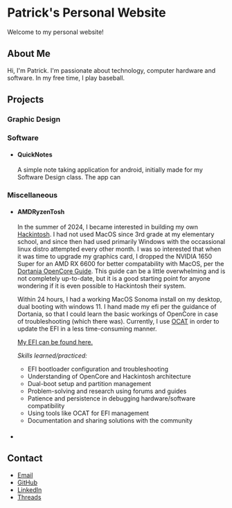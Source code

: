 # Patrick's Personal Website

Welcome to my personal website!

## About Me

Hi, I'm Patrick. I'm passionate about technology, computer hardware and software. In my free time, I play baseball.

## Projects

### Graphic Design

### Software

- #### QuickNotes

    A simple note taking application for android, initially made for my Software Design class. The app can

### Miscellaneous

- #### AMDRyzenTosh

    In the summer of 2024, I became interested in building my own [Hackintosh](https://en.wikipedia.org/wiki/Hackintosh). I had not used MacOS since 3rd grade at my elementary school, and since then had used primarily Windows with the occassional linux distro attempted every other month. I was so interested that when it was time to upgrade my graphics card, I dropped the NVIDIA 1650 Super for an AMD RX 6600 for better compatability with MacOS, per the [Dortania OpenCore Guide](https://dortania.github.io/OpenCore-Install-Guide/). This guide can be a little overwhelming and is not completely up-to-date, but it is a good starting point for anyone wondering if it is even possible to Hackintosh their system.

    Within 24 hours, I had a working MacOS Sonoma install on my desktop, dual booting with windows 11. I hand made my efi per the guidance of Dortania, so that I could learn the basic workings of OpenCore in case of troubleshooting (which there was). Currently, I use [OCAT](https://github.com/ic005k/OCAuxiliaryTools) in order to update the EFI in a less time-consuming manner.

    [My EFI can be found here.](https://github.com/patricksmill/AMDRyzentoshEFI)

    _Skills learned/practiced:_

  - EFI bootloader configuration and troubleshooting
  - Understanding of OpenCore and Hackintosh architecture
  - Dual-boot setup and partition management
  - Problem-solving and research using forums and guides
  - Patience and persistence in debugging hardware/software compatibility
  - Using tools like OCAT for EFI management
  - Documentation and sharing solutions with the community

- ####

## Contact

- [Email](<patricksmill@outlook.com>)
- [GitHub](https://github.com/patricksmill)
- [LinkedIn](https://linkedin.com/in/patrick-mill)
- [Threads](https://www.threads.com/@patmill13)
